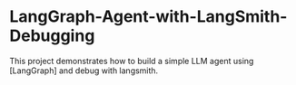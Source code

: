 # LangGraph-Agent-with-LangSmith-Debugging
This project demonstrates how to build a simple LLM agent using [LangGraph] and debug with langsmith.
